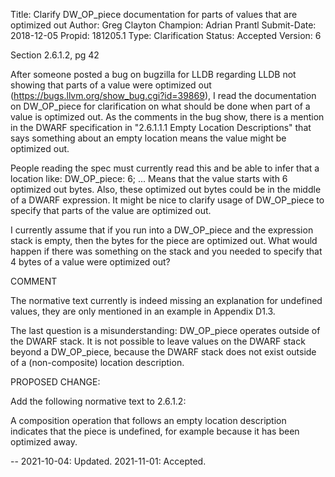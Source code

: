 Title:       Clarify DW_OP_piece documentation for parts of values that are optimized out
Author:      Greg Clayton
Champion:    Adrian Prantl
Submit-Date: 2018-12-05
Propid:      181205.1
Type:        Clarification
Status:      Accepted
Version:     6

Section 2.6.1.2, pg 42

After someone posted a bug on bugzilla for LLDB regarding LLDB not showing 
that parts of a value were optimized out (https://bugs.llvm.org/show_bug.cgi?id=39869), 
I read the documentation on DW_OP_piece for clarification on what should be done 
when part of a value is optimized out. As the comments in the bug show, there is a 
mention in the DWARF specification in "2.6.1.1.1 Empty Location Descriptions" that 
says something about an empty location means the value might be optimized out. 

People reading the spec must currently read this and be able to infer that a 
location like:
DW_OP_piece: 6; ...
Means that the value starts with 6 optimized out bytes. Also, these optimized out 
bytes could be in the middle of a DWARF expression. It might be nice to clarify 
usage of DW_OP_piece to specify that parts of the value are optimized out.

I currently assume that if you run into a DW_OP_piece and the expression stack is 
empty, then the bytes for the piece are optimized out. What would happen if there 
was something on the stack and you needed to specify that 4 bytes of a value were 
optimized out? 


COMMENT

The normative text currently is indeed missing an explanation for undefined 
values, they are only mentioned in an example in Appendix D1.3.

The last question is a misunderstanding: DW_OP_piece operates outside of the
 DWARF stack. It is not possible to leave values on the DWARF stack beyond a
 DW_OP_piece, because the DWARF stack does not exist outside of a (non-composite)
 location description.

PROPOSED CHANGE:

Add the following normative text to 2.6.1.2:

A composition operation that follows an empty location description indicates
 that the piece is undefined, for example because it has been optimized away.

--
2021-10-04:  Updated.
2021-11-01:  Accepted.
